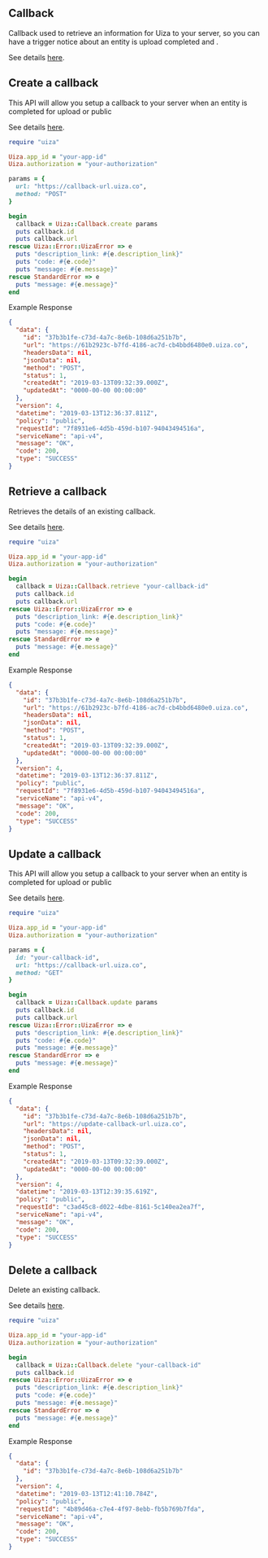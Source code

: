 ## Callback
Callback used to retrieve an information for Uiza to your server, so you can have a trigger notice about an entity is upload completed and .

See details [here](https://docs.uiza.io/v4/#callback).

## Create a callback
This API will allow you setup a callback to your server when an entity is completed for upload or public

See details [here](https://docs.uiza.io/v4/#create-a-callback).

```ruby
require "uiza"

Uiza.app_id = "your-app-id"
Uiza.authorization = "your-authorization"

params = {
  url: "https://callback-url.uiza.co",
  method: "POST"
}

begin
  callback = Uiza::Callback.create params
  puts callback.id
  puts callback.url
rescue Uiza::Error::UizaError => e
  puts "description_link: #{e.description_link}"
  puts "code: #{e.code}"
  puts "message: #{e.message}"
rescue StandardError => e
  puts "message: #{e.message}"
end
```

Example Response
```json
{
  "data": {
    "id": "37b3b1fe-c73d-4a7c-8e6b-108d6a251b7b",
    "url": "https://61b2923c-b7fd-4186-ac7d-cb4bbd6480e0.uiza.co",
    "headersData": nil,
    "jsonData": nil,
    "method": "POST",
    "status": 1,
    "createdAt": "2019-03-13T09:32:39.000Z",
    "updatedAt": "0000-00-00 00:00:00"
  },
  "version": 4,
  "datetime": "2019-03-13T12:36:37.811Z",
  "policy": "public",
  "requestId": "7f8931e6-4d5b-459d-b107-94043494516a",
  "serviceName": "api-v4",
  "message": "OK",
  "code": 200,
  "type": "SUCCESS"
}
```

## Retrieve a callback
Retrieves the details of an existing callback.

See details [here](https://docs.uiza.io/v4/#retrieve-a-callback).

```ruby
require "uiza"

Uiza.app_id = "your-app-id"
Uiza.authorization = "your-authorization"

begin
  callback = Uiza::Callback.retrieve "your-callback-id"
  puts callback.id
  puts callback.url
rescue Uiza::Error::UizaError => e
  puts "description_link: #{e.description_link}"
  puts "code: #{e.code}"
  puts "message: #{e.message}"
rescue StandardError => e
  puts "message: #{e.message}"
end
```

Example Response
```json
{
  "data": {
    "id": "37b3b1fe-c73d-4a7c-8e6b-108d6a251b7b",
    "url": "https://61b2923c-b7fd-4186-ac7d-cb4bbd6480e0.uiza.co",
    "headersData": nil,
    "jsonData": nil,
    "method": "POST",
    "status": 1,
    "createdAt": "2019-03-13T09:32:39.000Z",
    "updatedAt": "0000-00-00 00:00:00"
  },
  "version": 4,
  "datetime": "2019-03-13T12:36:37.811Z",
  "policy": "public",
  "requestId": "7f8931e6-4d5b-459d-b107-94043494516a",
  "serviceName": "api-v4",
  "message": "OK",
  "code": 200,
  "type": "SUCCESS"
}
```

## Update a callback
This API will allow you setup a callback to your server when an entity is completed for upload or public

See details [here](https://docs.uiza.io/v4/#update-a-callback).

```ruby
require "uiza"

Uiza.app_id = "your-app-id"
Uiza.authorization = "your-authorization"

params = {
  id: "your-callback-id",
  url: "https://callback-url.uiza.co",
  method: "GET"
}

begin
  callback = Uiza::Callback.update params
  puts callback.id
  puts callback.url
rescue Uiza::Error::UizaError => e
  puts "description_link: #{e.description_link}"
  puts "code: #{e.code}"
  puts "message: #{e.message}"
rescue StandardError => e
  puts "message: #{e.message}"
end
```

Example Response
```json
{
  "data": {
    "id": "37b3b1fe-c73d-4a7c-8e6b-108d6a251b7b",
    "url": "https://update-callback-url.uiza.co",
    "headersData": nil,
    "jsonData": nil,
    "method": "POST",
    "status": 1,
    "createdAt": "2019-03-13T09:32:39.000Z",
    "updatedAt": "0000-00-00 00:00:00"
  },
  "version": 4,
  "datetime": "2019-03-13T12:39:35.619Z",
  "policy": "public",
  "requestId": "c3ad45c8-d022-4dbe-8161-5c140ea2ea7f",
  "serviceName": "api-v4",
  "message": "OK",
  "code": 200,
  "type": "SUCCESS"
}
```

## Delete a callback
Delete an existing callback.

See details [here](https://docs.uiza.io/v4/#delete-a-callback).

```ruby
require "uiza"

Uiza.app_id = "your-app-id"
Uiza.authorization = "your-authorization"

begin
  callback = Uiza::Callback.delete "your-callback-id"
  puts callback.id
rescue Uiza::Error::UizaError => e
  puts "description_link: #{e.description_link}"
  puts "code: #{e.code}"
  puts "message: #{e.message}"
rescue StandardError => e
  puts "message: #{e.message}"
end
```

Example Response
```json
{
  "data": {
    "id": "37b3b1fe-c73d-4a7c-8e6b-108d6a251b7b"
  },
  "version": 4,
  "datetime": "2019-03-13T12:41:10.784Z",
  "policy": "public",
  "requestId": "4b89d46a-c7e4-4f97-8ebb-fb5b769b7fda",
  "serviceName": "api-v4",
  "message": "OK",
  "code": 200,
  "type": "SUCCESS"
}
```
